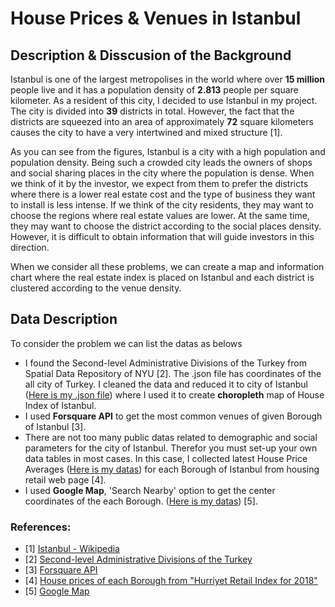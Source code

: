 # House Prices & Venues in Istanbul
## Description & Disscusion of the Background
Istanbul is one of the largest metropolises in the world where over **15 million** people live and it has a population density of **2.813** people per square kilometer. As a resident of this city, I decided to use Istanbul in my project. The city is divided into **39** districts in total. However, the fact that the districts are squeezed into an area of approximately **72** square kilometers causes the city to have a very intertwined and mixed structure [1].

As you can see from the figures, Istanbul is a city with a high population and population density. Being such a crowded city leads the owners of shops and social sharing places in the city where the population is dense. When we think of it by the investor, we expect from them to prefer the districts where there is a lower real estate cost and the type of business they want to install is less intense. If we think of the city residents, they may want to choose the regions where real estate values are lower. At the same time, they may want to choose the district according to the social places density. However, it is difficult to obtain information that will guide investors in this direction. 

When we consider all these problems, we can create a map and information chart where the real estate index is placed on Istanbul and each district is clustered according to the venue density.

## Data Description
To consider the problem we can list the datas as belows
* I found the Second-level Administrative Divisions of the Turkey from Spatial Data Repository of NYU [2]. The .json file has coordinates of the all city of Turkey. I cleaned the data and reduced it to city of Istanbul ([Here is my .json file](https://github.com/Srcanyildiz/istanbul/blob/master/istanbul_geo_1.json)) where I used it to create **choropleth** map of House Index of Istanbul.
* I used **Forsquare API** to get the most common venues of given Borough of Istanbul [3].
* There are not too many public datas related to demographic and social parameters for the city of Istanbul. Therefor you must set-up your own data tables in most cases. In this case, I collected latest House Price Averages ([Here is my datas](https://github.com/Srcanyildiz/istanbul/blob/master/istanbul_geo.csv)) for each Borough of Istanbul from housing retail web page [4].
* I used **Google Map**, 'Search Nearby' option to get the center coordinates of the each Borough. ([Here is my datas](https://github.com/Srcanyildiz/istanbul/blob/master/istanbul_geo.csv)) [5].

### References:
* [1] [Istanbul - Wikipedia](https://en.wikipedia.org/wiki/Istanbul)
* [2] [Second-level Administrative Divisions of the Turkey](https://geo.nyu.edu/catalog/stanford-nj696zj1674)
* [3] [Forsquare API](https://developer.foursquare.com/)
* [4] [House prices of each Borough from "Hurriyet Retail Index for 2018"](https://www.hurriyetemlak.com/Emlak-Endeksi/Detayli-Analiz/Istanbul)
* [5] [Google Map](https://www.google.com/maps/)

